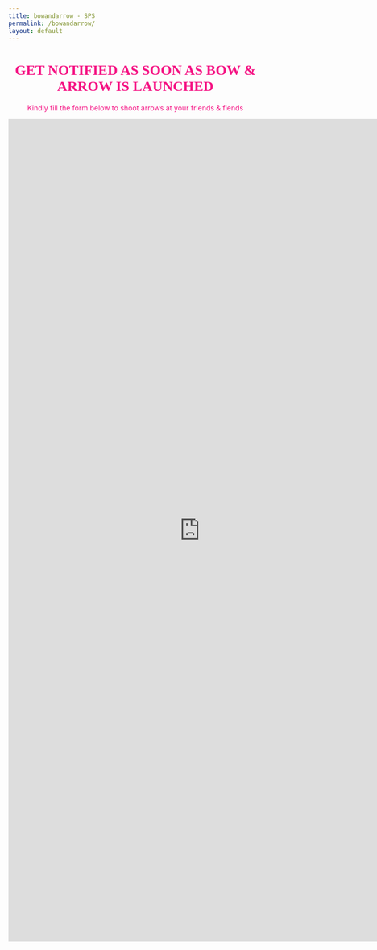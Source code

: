 ```yaml
---
title: bowandarrow - SPS
permalink: /bowandarrow/
layout: default
---
```

<div class="bowandarrow" style="text-align: center;">
	<div style="text-align: center;font-family: koyu; color: #f51484;">
	<h1>GET NOTIFIED AS SOON AS BOW & ARROW IS LAUNCHED</h1>
	</div>
<div class="boom-text">
<p style="color: #f51484;">Kindly fill the form below to shoot arrows at your friends & fiends</p> 
</div>
<iframe src="https://docs.google.com/forms/d/e/1FAIpQLScajBLRICmx8h-HXm5yayeZ620ylo4JNtcPtvk0Kq7u20kUGA/viewform?embedded=true" width="760" height="1633" frameborder="0" marginheight="0" marginwidth="0">Loading...</iframe>
</div>